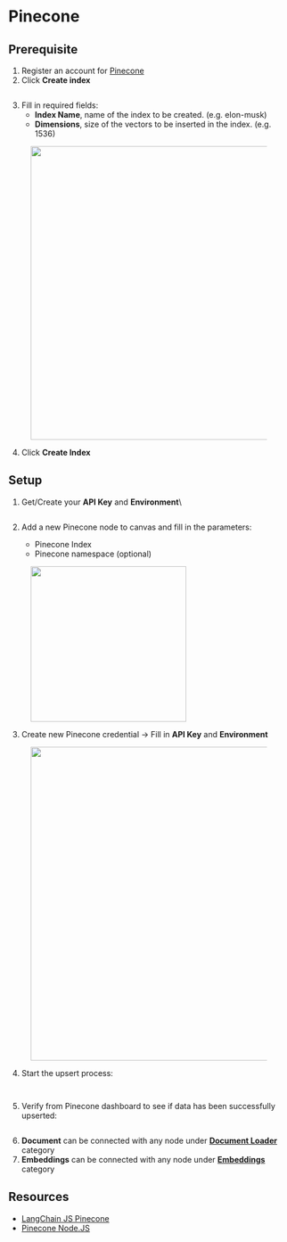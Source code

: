# Pinecone

## Prerequisite

1. Register an account for [Pinecone](https://www.pinecone.io/)
2. Click **Create index**

<figure><img src="../../../.gitbook/assets/pinecone_1.png" alt=""><figcaption></figcaption></figure>

3. Fill in required fields:
   * **Index Name**, name of the index to be created. (e.g. elon-musk)
   * **Dimensions**, size of the vectors to be inserted in the index. (e.g. 1536)

<figure><img src="../../../.gitbook/assets/image (33).png" alt="" width="527"><figcaption></figcaption></figure>

4. Click **Create Index**

## Setup

1.  Get/Create your **API Key** and **Environment**\


    <figure><img src="../../../.gitbook/assets/image (35).png" alt=""><figcaption></figcaption></figure>
2. Add a new Pinecone node to canvas and fill in the parameters:
   * Pinecone Index
   * Pinecone namespace (optional)

<figure><img src="../../../.gitbook/assets/image (1) (1) (1) (1) (1) (1) (1) (1) (1) (1) (1) (1) (1).png" alt="" width="279"><figcaption></figcaption></figure>

3. Create new Pinecone credential -> Fill in **API Key** and **Environment**

<figure><img src="../../../.gitbook/assets/image (2) (1) (1) (1) (1) (1) (1) (1) (1) (1).png" alt="" width="563"><figcaption></figcaption></figure>

4. Start the upsert process:

<figure><img src="../../../.gitbook/assets/Untitled (1) (1).png" alt=""><figcaption></figcaption></figure>

<figure><img src="../../../.gitbook/assets/image (4) (1) (1) (1) (1) (1) (1).png" alt=""><figcaption></figcaption></figure>

5. Verify from Pinecone dashboard to see if data has been successfully upserted:

<figure><img src="../../../.gitbook/assets/image (5) (1) (1) (1) (1) (1) (1).png" alt=""><figcaption></figcaption></figure>

6. **Document** can be connected with any node under [**Document Loader**](../document-loaders/) category
7. **Embeddings** can be connected with any node under [**Embeddings** ](../embeddings/)category

## Resources

* [LangChain JS Pinecone](https://js.langchain.com/docs/modules/indexes/vector\_stores/integrations/pinecone)
* [Pinecone Node.JS](https://docs.pinecone.io/docs/node-client)
